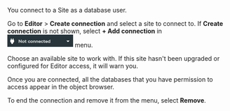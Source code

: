 
You connect to a Site as a database user.

Go to **Editor** > **Create connection** and select a site to connect to. If **Create connection** is not shown, select **+ Add connection** in ![../Images/editor-not-connected1.jpg](../Images/editor-not-connected1.jpg) menu.

Choose an available site to work with. If this site hasn't been upgraded or configured for Editor access, it will warn you. 

Once you are connected, all the databases that you have permission to access appear in the object browser.

To end the connection and remove it from the menu, select **Remove**.

